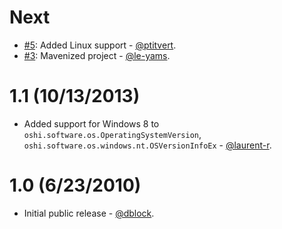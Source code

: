 Next
====

* [#5](https://github.com/dblock/oshi/pull/5): Added Linux support - [@ptitvert](https://github.com/ptitvert).
* [#3](https://github.com/dblock/oshi/pull/3): Mavenized project - [@le-yams](https://github.com/le-yams).

1.1 (10/13/2013)
================

* Added support for Windows 8 to `oshi.software.os.OperatingSystemVersion`, `oshi.software.os.windows.nt.OSVersionInfoEx` - [@laurent-r](https://github.com/laurent-r).

1.0 (6/23/2010)
===============

* Initial public release - [@dblock](https://github.com/dblock).
